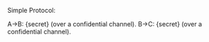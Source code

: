 Simple Protocol:

A->B: {secret} (over a confidential channel).
B->C: {secret} (over a confidential channel).
